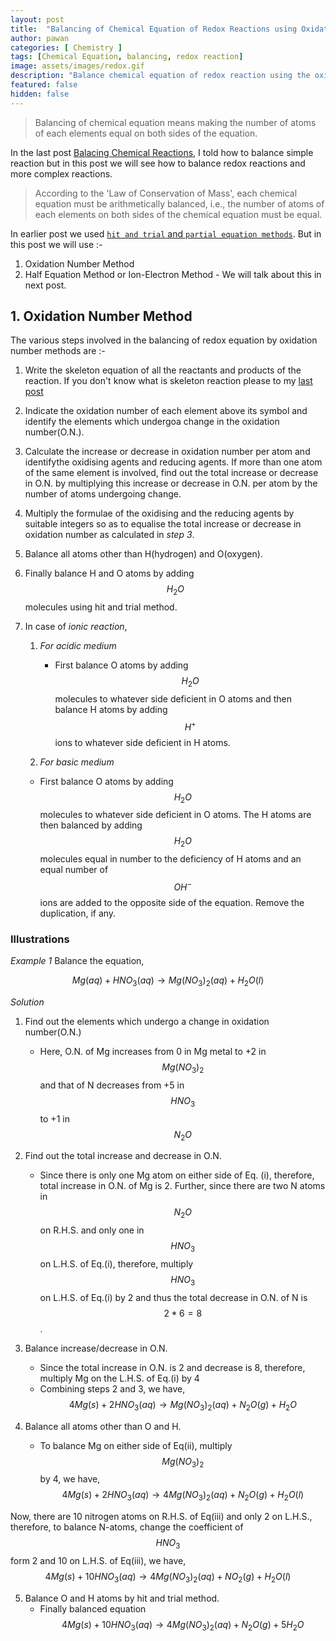 ```yaml
---
layout: post
title:  "Balancing of Chemical Equation of Redox Reactions using Oxidation Number"
author: pawan
categories: [ Chemistry ]
tags: [Chemical Equation, balancing, redox reaction]
image: assets/images/redox.gif
description: "Balance chemical equation of redox reaction using the oxidation number. All the instructions are in easy to follow steps."
featured: false
hidden: false
---
```


> Balancing of chemical equation means making the number of atoms of each elements equal on both sides of the equation.

In the last post [Balacing Chemical Reactions](https://www.texoviva.com/balancing-a-chemical-equation/), I told how to balance simple reaction but in this post we will see how to balance redox reactions and more complex reactions.

>According to the 'Law of Conservation of Mass', each chemical equation must be arithmetically balanced, i.e., the number of atoms of each elements on both sides of the chemical equation must be equal.

In earlier post we used [`hit and trial` and `partial equation methods`](https://www.texoviva.com/balancing-a-chemical-equation/). But in this post we will use :-
1. Oxidation Number Method
2. Half Equation Method or Ion-Electron Method - We will talk about this in next post.

## 1. Oxidation Number Method
The various steps involved in the balancing of redox equation by oxidation number methods are :-

1. Write the skeleton equation of all the reactants and products of the reaction. If you don't know what is skeleton reaction please to my [last post](https://www.texoviva.com/balancing-a-chemical-equation/)

2. Indicate the oxidation number of each element above its symbol and identify the elements which undergoa change in the oxidation number(O.N.).

3. Calculate the increase or decrease in oxidation number per atom and identifythe oxidising agents and reducing agents. If more than one atom of the same element is involved, find out the total increase or decrease in O.N. by multiplying this increase or decrease in O.N. per atom by the number of atoms undergoing change.

4. Multiply the formulae of the oxidising and the reducing agents by suitable integers so as to equalise the total increase or decrease in oxidation number as calculated in *step 3*.

5. Balance all atoms other than H(hydrogen) and O(oxygen).

6. Finally balance H and O atoms by adding $$H_2O$$ molecules using hit and trial method.

7. In case of *ionic reaction*,
    1. *For acidic medium* 
        * First balance O atoms by adding $$H_2O$$ molecules to whatever side deficient in O atoms and then balance H atoms by adding $$H^+$$ ions to whatever side deficient in H atoms.

    2. *For basic medium*
    * First balance O atoms by adding $$H_2O$$ molecules to whatever side deficient in O atoms. The H atoms are then balanced by adding $$H_2O$$ molecules equal in number to the deficiency of H atoms and an equal number of $$OH^-$$ ions are added to the opposite side of the equation. Remove the duplication, if any.

### Illustrations

*Example 1* Balance the equation, 

$$Mg(aq) + HNO_3(aq) \rightarrow Mg(NO_3)_2(aq) + H_2O(l)$$

*Solution*
1. Find out the elements which undergo a change in oxidation number(O.N.)
    * Here, O.N. of Mg increases from 0 in Mg metal to +2 in $$Mg(NO_3)_2$$ and that of N decreases from +5 in $$HNO_3$$ to +1 in $$N_2O$$

2. Find out the total increase and decrease in O.N. 
    * Since there is only one Mg atom on either side of Eq. (i), therefore, total increase in O.N. of Mg is 2. Further, since there are two N atoms in $$N_2O$$ on R.H.S. and only one in $$HNO_3$$ on L.H.S. of Eq.(i), therefore, multiply $$HNO_3$$ on L.H.S. of Eq.(i) by 2 and thus the total decrease in O.N. of N is $$2*6=8$$.

3. Balance increase/decrease in O.N.
    * Since the total increase in O.N. is 2 and decrease is 8, therefore, multiply Mg on the L.H.S. of Eq.(i) by 4
    * Combining steps 2 and 3, we have,  
    $$4Mg(s) + 2HNO_3(aq) \rightarrow Mg(NO_3)_2(aq) + N_2O(g) + H_2O$$

4. Balance all atoms other than O and H.
    * To balance Mg on either side of Eq(ii), multiply $$Mg(NO_3)_2$$ by 4, we have,  
    $$4Mg(s) + 2HNO_3(aq) \rightarrow 4Mg(NO_3)_2(aq) + N_2O(g) + H_2O(l)$$  

Now, there are 10 nitrogen atoms on R.H.S. of Eq(iii) and only 2 on L.H.S., therefore, to balance N-atoms, change the coefficient of $$HNO_3$$ form 2 and 10 on L.H.S. of Eq(iii), we have,  
    $$4Mg(s) + 10HNO_3(aq) \rightarrow 4Mg(NO_3)_2(aq) + NO_2(g) + H_2O(l)$$

5. Balance O and H atoms by hit and trial method.
    * Finally balanced equation  
     $$4Mg(s) + 10HNO_3(aq) \rightarrow 4Mg(NO_3)_2(aq) + N_2O(g) + 5H_2O$$
